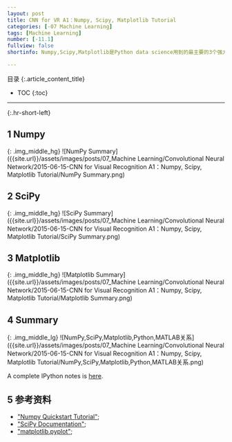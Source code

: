 ```yaml
---
layout: post
title: CNN for VR A1：Numpy, Scipy, Matplotlib Tutorial
categories: [-07 Machine Learning]
tags: [Machine Learning]
number: [-11.1]
fullview: false
shortinfo: Numpy,Scipy,Matplotlib是Python data science用到的最主要的3个强大的库，这里做一个入门整理。

---
```

目录
{:.article_content_title}


* TOC
{:toc}

---
{:.hr-short-left}

## 1 Numpy ##

{: .img_middle_hg}
![NumPy Summary]({{site.url}}/assets/images/posts/07_Machine Learning/Convolutional Neural Network/2015-06-15-CNN for Visual Recognition A1：Numpy, Scipy, Matplotlib Tutorial/NumPy Summary.png)

## 2 SciPy ##

{: .img_middle_hg}
![SciPy Summary]({{site.url}}/assets/images/posts/07_Machine Learning/Convolutional Neural Network/2015-06-15-CNN for Visual Recognition A1：Numpy, Scipy, Matplotlib Tutorial/SciPy Summary.png)


## 3 Matplotlib ##

{: .img_middle_hg}
![Matplotlib Summary]({{site.url}}/assets/images/posts/07_Machine Learning/Convolutional Neural Network/2015-06-15-CNN for Visual Recognition A1：Numpy, Scipy, Matplotlib Tutorial/Matplotlib Summary.png)


## 4 Summary ##

{: .img_middle_lg}
![NumPy,SciPy,Matplotlib,Python,MATLAB关系]({{site.url}}/assets/images/posts/07_Machine Learning/Convolutional Neural Network/2015-06-15-CNN for Visual Recognition A1：Numpy, Scipy, Matplotlib Tutorial/NumPy,SciPy,Matplotlib,Python,MATLAB关系.png)


A complete IPython notes is [here](https://github.com/shunmian/CS231n/blob/master/A1_numpy%2Cscipy%2Cmatplotlib.ipynb).




## 5 参考资料 ##

- ["Numpy Quickstart Tutorial"](https://docs.scipy.org/doc/numpy-dev/user/quickstart.html);
- ["SciPy Documentation"](https://docs.scipy.org/doc/scipy/reference/index.html);
- ["matplotlib.pyplot"](http://matplotlib.org/api/pyplot_api.html#matplotlib.pyplot.plot);
